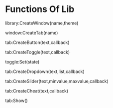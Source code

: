 # Functions Of Lib

library:CreateWindow(name,theme)

window:CreateTab(name)

tab:CreateButton(text,callback)

tab:CreateToggle(text,callback)

toggle:Set(state)

tab:CreateDropdown(text,list,callback)

tab:CreateSlider(text,minvalue,maxvalue,callback)

tab:CreateCheat(text,callback)

tab:Show()
